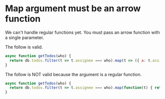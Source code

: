 Map argument must be an arrow function
======================================

We can't handle regular functions yet. You must pass an arrow function with a single parameter.

The follow is valid.
```javascript
async function getTodos(who) {
  return db.todos.filter(t => t.assignee === who).map(t => ({ a: t.assignee }))
}
```

The follow is NOT valid because the argument is a regular function.
```javascript
async function getTodos(who) {
  return db.todos.filter(t => t.assignee === who).map(function(t) { return { a: t.assignee }; })
}
```
